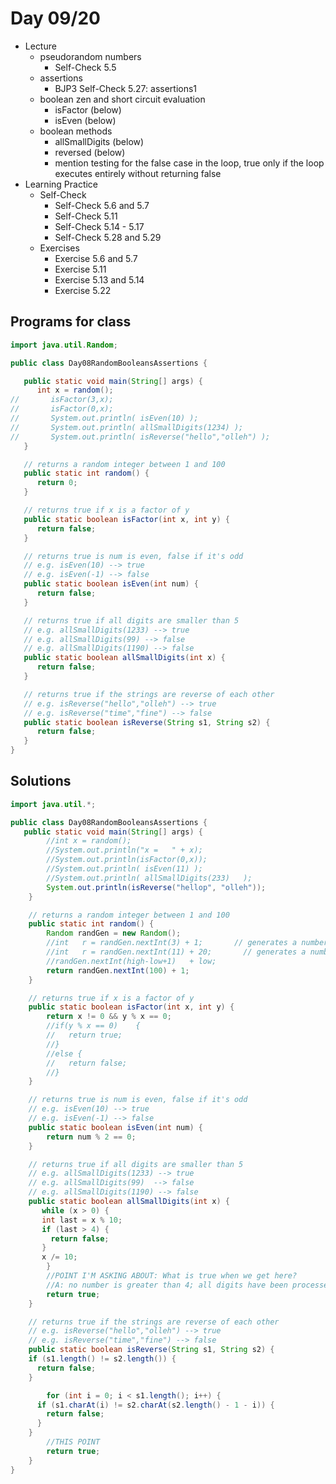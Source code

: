 # Day 09/20

+ Lecture
  - pseudorandom numbers
    - Self-Check 5.5
  - assertions
    - BJP3 Self-Check 5.27: assertions1
  - boolean zen and short circuit evaluation
    - isFactor (below)
    - isEven (below)
  - boolean methods
    - allSmallDigits (below)
    - reversed (below)
    - mention testing for the false case in the loop, true only if the loop executes entirely without returning false
+ Learning Practice
  - Self-Check
    - Self-Check 5.6 and 5.7
    - Self-Check 5.11
    - Self-Check 5.14 - 5.17
    - Self-Check 5.28 and 5.29
  - Exercises
    - Exercise 5.6 and 5.7
    - Exercise 5.11
    - Exercise 5.13 and 5.14
    - Exercise 5.22

## Programs for class
```java
import java.util.Random;

public class Day08RandomBooleansAssertions {

   public static void main(String[] args) {
      int x = random();
//       isFactor(3,x);
//       isFactor(0,x);
//       System.out.println( isEven(10) );
//       System.out.println( allSmallDigits(1234) );
//       System.out.println( isReverse("hello","olleh") );
   }

   // returns a random integer between 1 and 100
   public static int random() {
      return 0;
   }

   // returns true if x is a factor of y
   public static boolean isFactor(int x, int y) {
      return false;
   }

   // returns true is num is even, false if it's odd
   // e.g. isEven(10) --> true
   // e.g. isEven(-1) --> false
   public static boolean isEven(int num) {
      return false;
   }

   // returns true if all digits are smaller than 5
   // e.g. allSmallDigits(1233) --> true
   // e.g. allSmallDigits(99) --> false
   // e.g. allSmallDigits(1190) --> false
   public static boolean allSmallDigits(int x) {
      return false;
   }

   // returns true if the strings are reverse of each other
   // e.g. isReverse("hello","olleh") --> true
   // e.g. isReverse("time","fine") --> false
   public static boolean isReverse(String s1, String s2) {
      return false;
   }
}
```

## Solutions
```java
import java.util.*;

public class Day08RandomBooleansAssertions {
   public static void main(String[] args) {
		//int x	= random();
		//System.out.println("x =	" + x);
		//System.out.println(isFactor(0,x));
		//System.out.println( isEven(11) );
		//System.out.println( allSmallDigits(233)	);
		System.out.println(isReverse("hellop", "olleh"));
	}

	// returns a random integer between 1 and 100
	public static int random() {
		Random randGen = new Random();
		//int	r = randGen.nextInt(3) + 1;		  // generates a number 1-3
		//int	r = randGen.nextInt(11)	+ 20;		// generates a number 20-30
		//randGen.nextInt(high-low+1)	+ low;
		return randGen.nextInt(100) + 1;
	}

	// returns true if x is a factor of y
	public static boolean isFactor(int x, int y) {
		return x != 0 && y % x == 0;
		//if(y % x == 0)	{
		//   return true;
		//}
		//else {
		//   return false;
		//}
	}

	// returns true is num is even, false if it's odd
	// e.g. isEven(10) --> true
	// e.g. isEven(-1) --> false
	public static boolean isEven(int num) {
		return num % 2 == 0;
	}

	// returns true if all digits are smaller than 5
	// e.g. allSmallDigits(1233) --> true
	// e.g. allSmallDigits(99)	--> false
	// e.g. allSmallDigits(1190) --> false
	public static boolean allSmallDigits(int x) {
	   while (x > 0) {
       int last = x % 10;
       if (last > 4) {
         return false;
       }
       x /= 10;
		}
		//POINT I'M ASKING ABOUT: What is true when we get here?
		//A: no number is greater than 4; all digits have been processed
		return true;
	}

	// returns true if the strings are reverse of each other
	// e.g. isReverse("hello","olleh") --> true
	// e.g. isReverse("time","fine") --> false
	public static boolean isReverse(String s1, String s2) {
    if (s1.length() != s2.length()) {
      return false;
    }

		for (int i = 0; i < s1.length(); i++) {
      if (s1.charAt(i) != s2.charAt(s2.length() - 1 - i)) {
        return false;
      }
    }
		//THIS POINT
		return true;
	}
}
```
